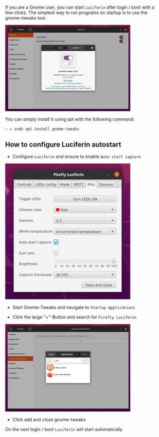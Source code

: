 
If you are a Gnome user, you can start `Luciferin` after login / boot with a few clicks. The simplest way to run programs on startup is to use 
the gnome-tweaks tool. 

<img width="400" src="/data/img/gnome-tweaks.png">


You can simply install it using apt with the following command:

```
~ » sudo apt install gnome-tweaks 
```

## How to configure Luciferin autostart

- Configure `Luciferin` and ensure to enable `Auto start capture`

<img width="400" src="/data/img/autostart-capture.png">

- Start Gnome-Tweaks and navigate to `Startup Applications`

- Click the large "+"-Button and search for `Firefly Luciferin`

<img width="400" src="/data/img/gnome-tweaks-autostart.png">
  
- Click add and close gnome-tweaks


On the next login / boot `Luciferin` will start automatically

